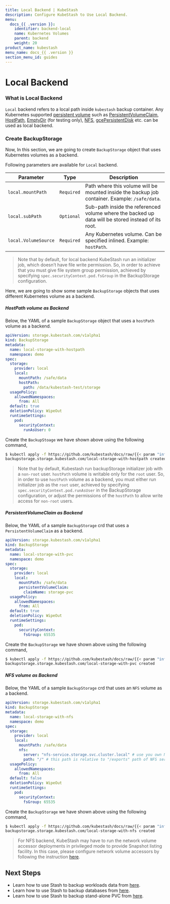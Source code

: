 ```yaml
---
title: Local Backend | KubeStash
description: Configure KubeStash to Use Local Backend.
menu:
  docs_{{ .version }}:
    identifier: backend-local
    name: Kubernetes Volumes
    parent: backend
    weight: 20
product_name: kubestash
menu_name: docs_{{ .version }}
section_menu_id: guides
---
```


# Local Backend

### What is Local Backend

`Local` backend refers to a local path inside `kubestash` backup container. Any Kubernetes supported [persistent volume](https://kubernetes.io/docs/concepts/storage/volumes/) such as [PersistentVolumeClaim](https://kubernetes.io/docs/concepts/storage/volumes/#persistentvolumeclaim), [HostPath](https://kubernetes.io/docs/concepts/storage/volumes/#hostpath), [EmptyDir](https://kubernetes.io/docs/concepts/storage/volumes/#emptydir) (for testing only), [NFS](https://kubernetes.io/docs/concepts/storage/volumes/#nfs),  [gcePersistentDisk](https://kubernetes.io/docs/concepts/storage/volumes/#gcepersistentdisk) etc. can be used as local backend.

### Create BackupStorage

Now, In this section, we are going to create `BackupStorage` object that uses Kubernetes volumes as a backend.

Following parameters are available for `Local` backend.

| Parameter            | Type       | Description                                                                                        |
| -------------------- | ---------- |----------------------------------------------------------------------------------------------------|
| `local.mountPath`    | `Required` | Path where this volume will be mounted inside the backup job container. Example: `/safe/data`.     |
| `local.subPath`      | `Optional` | Sub-path inside the referenced volume where the backed up data will be stored instead of its root. |
| `local.VolumeSource` | `Required` | Any Kubernetes volume. Can be specified inlined. Example: `hostPath`.                              |


> Note that by default, for local backend KubeStash run an initializer job, which doesn’t have file write permission. So, in order to achieve
that you must give file system group permission, achieved by specifying `spec.securityContext.pod.fsGroup` in the BackupStorage configuration.

Here, we are going to show some sample `BackupStorage` objects that uses different Kubernetes volume as a backend.

##### HostPath volume as Backend

Below, the YAML of a sample `BackupStorage` object that uses a `hostPath` volume as a backend.

```yaml
apiVersion: storage.kubestash.com/v1alpha1
kind: BackupStorage
metadata:
  name: local-storage-with-hostpath
  namespace: demo
spec:
  storage:
    provider: local
    local:
      mountPath: /safe/data
      hostPath:
        path: /data/kubestash-test/storage
  usagePolicy:
    allowedNamespaces:
      from: All
  default: true
  deletionPolicy: WipeOut
  runtimeSettings:
    pod:
      securityContext:
        runAsUser: 0
```

Create the `BackupStoage` we have shown above using the following command,

```bash
$ kubectl apply -f https://github.com/kubestash/docs/raw/{{< param "info.version" >}}/docs/guides/backends/local/examples/hostPath.yaml
backupstorage.storage.kubestash.com/local-storage-with-hostpath created
```

> Note that by default, Kubestash run backupStorage initializer job with a `non-root` user. `hostPath` volume is writable only for the `root` user.
So, in order to use `hostPath` volume as a backend, you must either run initializer job as the `root` user, achieved by specifying 
`spec.securityContext.pod.runAsUser` in the BackupStorage configuration, or adjust the permissions of the `hostPath` to allow write access for `non-root` users.

##### PersistentVolumeClaim as Backend

Below, the YAML of a sample `BackupStorage` crd that uses a `PersistentVolumeClaim` as a backend.

```yaml
apiVersion: storage.kubestash.com/v1alpha1
kind: BackupStorage
metadata:
  name: local-storage-with-pvc
  namespace: demo
spec:
  storage:
    provider: local
    local:
      mountPath: /safe/data
      persistentVolumeClaim:
        claimName: storage-pvc
  usagePolicy:
    allowedNamespaces:
      from: All
  default: true
  deletionPolicy: WipeOut
  runtimeSettings:
    pod:
      securityContext:
        fsGroup: 65535
```

Create the `BackupStorage` we have shown above using the following command,

```bash
$ kubectl apply -f https://github.com/kubestash/docs/raw/{{< param "info.version" >}}/docs/guides/backends/local/examples/pvc.yaml
backupstorage.storage.kubestash.com/local-storage-with-pvc created
```

##### NFS volume as Backend

Below, the YAML of a sample `BackupStorage` crd that uses an `NFS` volume as a backend.

```yaml
apiVersion: storage.kubestash.com/v1alpha1
kind: BackupStorage
metadata:
  name: local-storage-with-nfs
  namespace: demo
spec:
  storage:
    provider: local
    local:
      mountPath: /safe/data
      nfs:
        server: "nfs-service.storage.svc.cluster.local" # use you own NFS server address
        path: "/" # this path is relative to "/exports" path of NFS server
  usagePolicy:
    allowedNamespaces:
      from: All
  default: false
  deletionPolicy: WipeOut
  runtimeSettings:
    pod:
      securityContext:
        fsGroup: 65535
```

Create the `BackupStorage` we have shown above using the following command,

```bash
$ kubectl apply -f https://github.com/kubestash/docs/raw/{{< param "info.version" >}}/docs/guides/backends/local/examples/nfs.yaml
backupstorage.storage.kubestash.com/local-storage-with-nfs created
```

>For NFS backend, KubeStash may have to run the network volume accessor deployments in privileged mode to provide Snapshot listing facility. In this case, please configure network volume accessors by following the instruction [here](/docs/setup/install/troubleshooting/index.md#configuring-network-volume-accessor).

## Next Steps

- Learn how to use Stash to backup workloads data from [here](/docs/guides/workloads/overview/index.md).
- Learn how to use Stash to backup databases from [here](/docs/guides/addons/overview/index.md).
- Learn how to use Stash to backup stand-alone PVC from [here](/docs/guides/volumes/overview/index.md).
